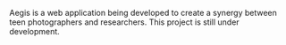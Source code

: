Aegis is a web application being developed to create a synergy between teen photographers and researchers. 
This project is still under development.
